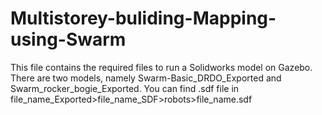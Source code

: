 # Multistorey-buliding-Mapping-using-Swarm
This file contains the required files to run a Solidworks model on Gazebo.
There are two models, namely Swarm-Basic_DRDO_Exported and Swarm_rocker_bogie_Exported.
You can find .sdf file in file_name_Exported>file_name_SDF>robots>file_name.sdf

